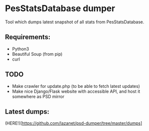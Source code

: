 # PesStatsDatabase dumper
Tool which dumps latest snapshot of all stats from PesStatsDatabase.

## Requirements:
 - Python3
 - Beautiful Soup (from pip)
 - curl
 
 ## TODO
 - Make crawler for update.php (to be able to fetch latest updates)
 - Make nice Django/Flask website with accessible API, and host it somewhere as PSD mirror
 
 ## Latest dumps:
 (HERE!)[https://github.com/lazanet/psd-dumper/tree/master/dumps]
